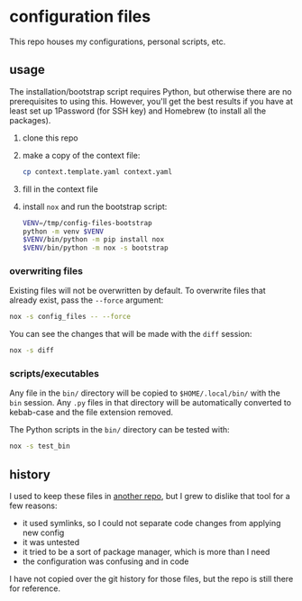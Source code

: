 # configuration files

This repo houses my configurations, personal scripts, etc.

## usage

The installation/bootstrap script requires Python, but otherwise there are no
prerequisites to using this. However, you'll get the best results if you have at
least set up 1Password (for SSH key) and Homebrew (to install all the packages).

1. clone this repo
2. make a copy of the context file:

    ```sh
    cp context.template.yaml context.yaml
    ```

3. fill in the context file
4. install `nox` and run the bootstrap script:

    ```sh
    VENV=/tmp/config-files-bootstrap
    python -m venv $VENV
    $VENV/bin/python -m pip install nox
    $VENV/bin/python -m nox -s bootstrap
    ```

### overwriting files

Existing files will not be overwritten by default. To overwrite files that
already exist, pass the `--force` argument:

```sh
nox -s config_files -- --force
```

You can see the changes that will be made with the `diff` session:

```sh
nox -s diff
```

### scripts/executables

Any file in the `bin/` directory will be copied to `$HOME/.local/bin/` with the
`bin` session. Any `.py` files in that directory will be automatically converted
to kebab-case and the file extension removed.

The Python scripts in the `bin/` directory can be tested with:

```sh
nox -s test_bin
```

## history

I used to keep these files in [another repo](https://github.com/samueljsb/qaz),
but I grew to dislike that tool for a few reasons:

- it used symlinks, so I could not separate code changes from applying new
  config
- it was untested
- it tried to be a sort of package manager, which is more than I need
- the configuration was confusing and in code

I have not copied over the git history for those files, but the repo is still
there for reference.
